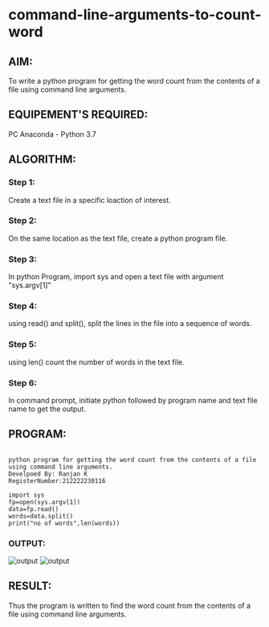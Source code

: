 # command-line-arguments-to-count-word
## AIM:
To write a python program for getting the word count from the contents of a file using command line arguments.
## EQUIPEMENT'S REQUIRED: 
PC
Anaconda - Python 3.7
## ALGORITHM: 
### Step 1:
Create a text file in a specific loaction of interest.
### Step 2: 
On the same location as the text file, create a python program file.
### Step 3: 
In python Program, import sys and open a text file with argument "sys.argv[1]"
### Step 4:  
 using read() and split(), split the lines in the file into a sequence of words.
### Step 5: 
using len() count the number of words in the text file.
### Step 6: 
In command prompt, initiate python followed by program name and text file name to get the output.
## PROGRAM:
```

python program for getting the word count from the contents of a file using command line arguments.
Develpoed By: Ranjan K
RegisterNumber:212222230116

import sys
fp=open(sys.argv[1])
data=fp.read()
words=data.split()
print("no of words",len(words))
```

### OUTPUT:
![output](./1.png)
![output](./2.png)

## RESULT:
Thus the program is written to find the word count from the contents of a file using command line arguments.

